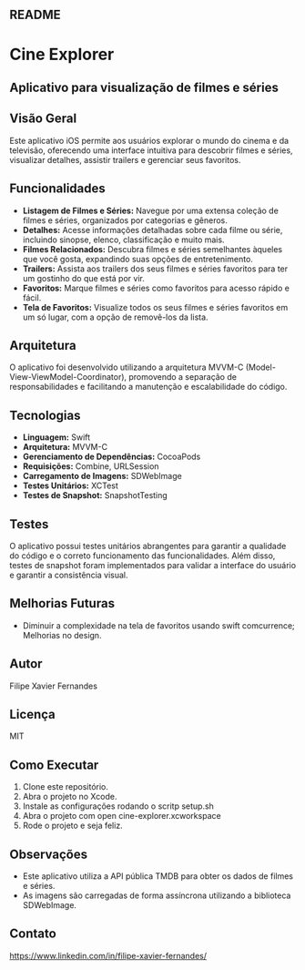## README

# Cine Explorer

## Aplicativo para visualização de filmes e séries

## Visão Geral

Este aplicativo iOS permite aos usuários explorar o mundo do cinema e da televisão, oferecendo uma interface intuitiva para descobrir filmes e séries, visualizar detalhes, assistir trailers e gerenciar seus favoritos.

## Funcionalidades

-   **Listagem de Filmes e Séries:** Navegue por uma extensa coleção de filmes e séries, organizados por categorias e gêneros.
-   **Detalhes:** Acesse informações detalhadas sobre cada filme ou série, incluindo sinopse, elenco, classificação e muito mais.
-   **Filmes Relacionados:** Descubra filmes e séries semelhantes àqueles que você gosta, expandindo suas opções de entretenimento.
-   **Trailers:** Assista aos trailers dos seus filmes e séries favoritos para ter um gostinho do que está por vir.
-   **Favoritos:** Marque filmes e séries como favoritos para acesso rápido e fácil.
-   **Tela de Favoritos:** Visualize todos os seus filmes e séries favoritos em um só lugar, com a opção de removê-los da lista.

## Arquitetura

O aplicativo foi desenvolvido utilizando a arquitetura MVVM-C (Model-View-ViewModel-Coordinator), promovendo a separação de responsabilidades e facilitando a manutenção e escalabilidade do código.

## Tecnologias

-   **Linguagem:** Swift
-   **Arquitetura:** MVVM-C
-   **Gerenciamento de Dependências:** CocoaPods
-   **Requisições:** Combine, URLSession
-   **Carregamento de Imagens:** SDWebImage
-   **Testes Unitários:** XCTest
-   **Testes de Snapshot:** SnapshotTesting

## Testes

O aplicativo possui testes unitários abrangentes para garantir a qualidade do código e o correto funcionamento das funcionalidades. Além disso, testes de snapshot foram implementados para validar a interface do usuário e garantir a consistência visual.

## Melhorias Futuras

-   Diminuir a complexidade na tela de favoritos usando swift comcurrence; Melhorias no design.

## Autor

Filipe Xavier Fernandes

## Licença

MIT

## Como Executar

1.  Clone este repositório.
2.  Abra o projeto no Xcode.
3.  Instale as configurações rodando o scritp setup.sh
4.  Abra o projeto com open cine-explorer.xcworkspace
5.  Rode o projeto e seja feliz.

## Observações

-   Este aplicativo utiliza a API pública TMDB para obter os dados de filmes e séries.
-   As imagens são carregadas de forma assíncrona utilizando a biblioteca SDWebImage.

## Contato

https://www.linkedin.com/in/filipe-xavier-fernandes/

